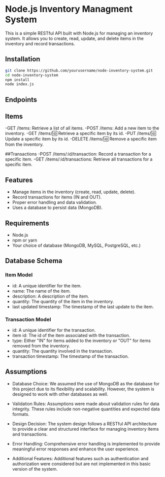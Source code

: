 # Node.js Inventory Managment System

This is a simple RESTful API built with Node.js for managing an inventory system. It allows you to create, read, update, and delete items in the inventory and record transactions.

## Installation

```bash
git clone https://github.com/yourusername/node-inventory-system.git
cd node-inventory-system
npm install
node index.js
```
## Endpoints

## Items
-GET /items: Retrieve a list of all items.
-POST /items: Add a new item to the inventory.
-GET /items/:id: Retrieve a specific item by its id.
-PUT /items/:id: Update a specific item by its id.
-DELETE /items/:id: Remove a specific item from the inventory.

##Transactions
-POST /items/:id/transaction: Record a transaction for a specific item.
-GET /items/:id/transactions: Retrieve all transactions for a specific item.


## Features

- Manage items in the inventory (create, read, update, delete).
- Record transactions for items (IN and OUT).
- Proper error handling and data validation.
- Uses a database to persist data (MongoDB).

## Requirements

- Node.js
- npm or yarn
- Your choice of database (MongoDB, MySQL, PostgreSQL, etc.)

## Database Schema

### Item Model
- id: A unique identifier for the item.
- name: The name of the item.
- description: A description of the item.
- quantity: The quantity of the item in the inventory.
- last updated timestamp: The timestamp of the last update to the item.

### Transaction Model
- id: A unique identifier for the transaction.
- item id: The id of the item associated with the transaction.
- type: Either "IN" for items added to the inventory or "OUT" for items removed from the inventory.
- quantity: The quantity involved in the transaction.
- transaction timestamp: The timestamp of the transaction.

## Assumptions

- Database Choice: We assumed the use of MongoDB as the database for this project due to its flexibility and scalability. However, the system is designed to work with other databases as well.

- Validation Rules: Assumptions were made about validation rules for data integrity. These rules include non-negative quantities and expected data formats.

- Design Decision: The system design follows a RESTful API architecture to provide a clear and structured interface for managing inventory items and transactions.

- Error Handling: Comprehensive error handling is implemented to provide meaningful error responses and enhance the user experience.

- Additional Features: Additional features such as authentication and authorization were considered but are not implemented in this basic version of the system.

